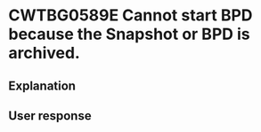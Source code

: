 # CWTBG0589E Cannot start BPD because the Snapshot or BPD is archived.

## Explanation

## User response
